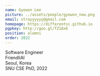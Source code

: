 ```yaml
---
name: Gyewon Lee
picture: ../assets/people/gyewon_new.png
email: strayyyyyy@gmail.com
homepage: https://differentsc.github.io
pgpkey: http://goo.gl/TZ1Ax6
position: alumni
order: 2022
---
```

Software Engineer<br>
FriendliAI<br>
Seoul, Korea<br>
SNU CSE PhD, 2022